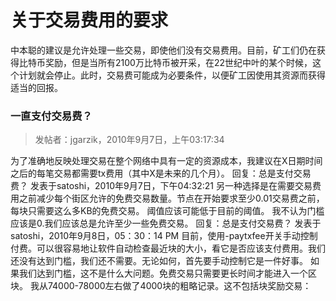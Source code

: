 # 关于交易费用的要求

中本聪的建议是允许处理一些交易，即使他们没有交易费用。目前，矿工们仍在获得比特币奖励，但是当所有2100万比特币被开采，在22世纪中叶的某个时候，这个计划就会停止。此时，交易费可能成为必要条件，以便矿工因使用其资源而获得适当的回报。

### 一直支付交易费？

> 发帖者：jgarzik，2010年9月7日，上午03:17:34

为了准确地反映处理交易在整个网络中具有一定的资源成本，我建议在X日期时间之后的每笔交易都需要tx费用（其中X是未来的几个月）。
回复：总是支付交易费？
发表于satoshi，2010年9月7日，下午04:32:21
另一种选择是在需要交易费用之前减少每个街区允许的免费交易数量。节点在开始要求至少0.01交易费之前，每块只需要这么多KB的免费交易。
阈值应该可能低于目前的阈值。
我不认为门槛应该是0.我们应该总是允许至少一些免费交易。
回复：总是支付交易费？
发表于satoshi，2010年9月8日，05：30：14 PM
目前，使用-paytxfee开关手动控制付费。可以很容易地让软件自动检查最近块的大小，看它是否应该支付费用。我们还没有达到门槛，我们还不需要。无论如何，首先要手动控制它是一件好事。
如果我们达到门槛，这不是什么大问题。免费交易只需要更长时间才能进入一个区块。
我从74000-78000左右做了4000块的粗略记录。这不包括块奖励交易：






